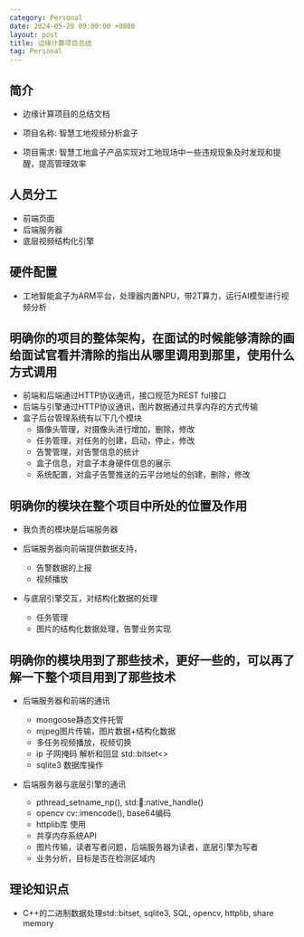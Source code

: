 ```yaml
---
category: Personal
date: 2024-05-28 09:00:00 +0800
layout: post
title: 边缘计算项目总结
tag: Personal
---
```

## 简介

+ 边缘计算项目的总结文档

+ 项目名称: 智慧工地视频分析盒子
+ 项目需求: 智慧工地盒子产品实现对工地现场中一些违规现象及时发现和提醒，提高管理效率

## 人员分工

+ 前端页面
+ 后端服务器
+ 底层视频结构化引擎

## 硬件配置

+ 工地智能盒子为ARM平台，处理器内置NPU，带2T算力，运行AI模型进行视频分析

## 明确你的项目的整体架构，在面试的时候能够清除的画给面试官看并清除的指出从哪里调用到那里，使用什么方式调用

+ 前端和后端通过HTTP协议通讯，接口规范为REST ful接口
+ 后端与引擎通过HTTP协议通讯，图片数据通过共享内存的方式传输
+ 盒子后台管理系统有以下几个模块
  + 摄像头管理，对摄像头进行增加，删除，修改
  + 任务管理，对任务的创建，启动，停止，修改
  + 告警管理，对告警信息的统计
  + 盒子信息，对盒子本身硬件信息的展示
  + 系统配置，对盒子告警推送的云平台地址的创建，删除，修改

## 明确你的模块在整个项目中所处的位置及作用

+ 我负责的模块是后端服务器

+ 后端服务器向前端提供数据支持，
  + 告警数据的上报
  + 视频播放
 
+ 与底层引擎交互，对结构化数据的处理
  + 任务管理
  + 图片的结构化数据处理，告警业务实现

## 明确你的模块用到了那些技术，更好一些的，可以再了解一下整个项目用到了那些技术

+ 后端服务器和前端的通讯
  + mongoose静态文件托管
  + mjpeg图片传输，图片数据+结构化数据
  + 多任务视频播放，视频切换
  + ip 子网掩码 解析和回显 std::bitset<>
  + sqlite3 数据库操作

+ 后端服务器与底层引擎的通讯
  + pthread_setname_np(), std::thread::native_handle()
  + opencv cv::imencode(), base64编码
  + httplib库 使用
  + 共享内存系统API
  + 图片传输，读者写者问题，后端服务器为读者，底层引擎为写者
  + 业务分析，目标是否在检测区域内

## 理论知识点

+ C++的二进制数据处理std::bitset, sqlite3, SQL, opencv, httplib, share memory